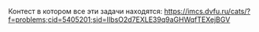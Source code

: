 Контест в котором все эти задачи находятся: https://imcs.dvfu.ru/cats/?f=problems;cid=5405201;sid=IIbsO2d7EXLE39q9aGHWqfTEXejBGV
